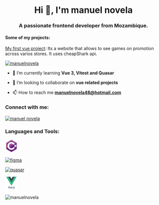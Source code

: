 <h1 align="center">Hi 👋, I'm manuel novela</h1>

<h3 align="center">A passionate frontend developer from Mozambique.</h3>

 

<h4 align="left">Some of my projects:</h3>

<a href="https://gamefiresale.web.app/home" target="blank">My first vue project</a>: Its a website that allows to see games on promotion across varios stores. It uses cheapShark api.

</p>

</p>

</p>

</p>

<p align="left"> <a href="https://github.com/ryo-ma/github-profile-trophy"><img src="https://github-profile-trophy.vercel.app/?username=manuelnovela" alt="manuelnovela" /></a> </p>

 

- 🌱 I’m currently learning **Vue 3, Vitest and Quasar**

 

- 👯 I’m looking to collaborate on **vue related projects**

 

- 📫 How to reach me **manuelnovela48@hotmail.com**

 

<h3 align="left">Connect with me:</h3>

<p align="left">

<a href="https://linkedin.com/in/manuel novela" target="blank"><img align="center" src="https://raw.githubusercontent.com/rahuldkjain/github-profile-readme-generator/master/src/images/icons/Social/linked-in-alt.svg" alt="manuel novela" height="30" width="40" /></a>

</p>

 

<h3 align="left">Languages and Tools:</h3>

<p align="left"> <a href="https://www.w3schools.com/cs/" target="_blank" rel="noreferrer"> <img src="https://raw.githubusercontent.com/devicons/devicon/master/icons/csharp/csharp-original.svg" alt="csharp" width="40" height="40"/> </a> <a href="https://www.figma.com/" target="_blank" rel="noreferrer">

<img src="https://www.vectorlogo.zone/logos/figma/figma-icon.svg" alt="figma" width="40" height="40"/> </a> <a href="https://jestjs.io" target="_blank" rel="noreferrer">

<img src="https://cdn.quasar.dev/logo/svg/quasar-logo.svg" alt="quasar" width="40" height="40"/> </a> <a href="https://vuejs.org/" target="_blank" rel="noreferrer">

<img src="https://raw.githubusercontent.com/devicons/devicon/master/icons/vuejs/vuejs-original-wordmark.svg" alt="vuejs" width="40" height="40"/> </a> </p>

 

 

<p><img align="center" src="https://github-readme-streak-stats.herokuapp.com/?user=manuelnovela&" alt="manuelnovela" /></p>